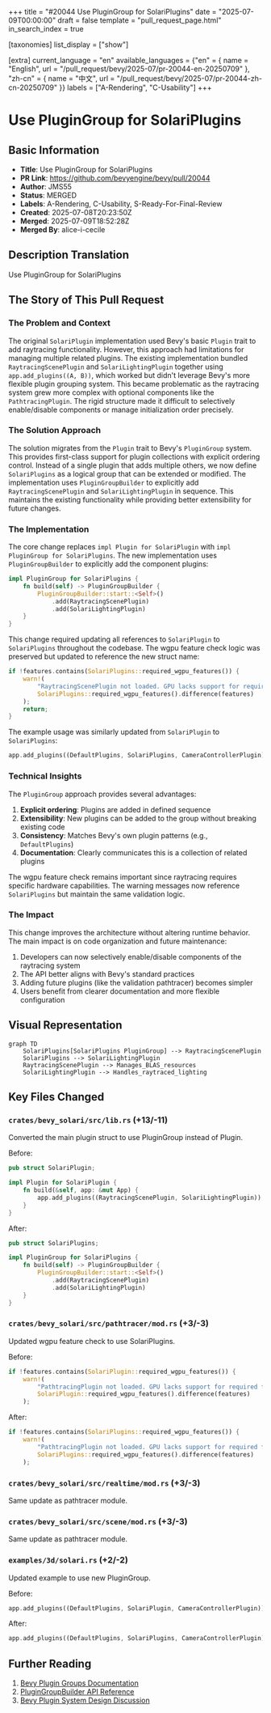 +++
title = "#20044 Use PluginGroup for SolariPlugins"
date = "2025-07-09T00:00:00"
draft = false
template = "pull_request_page.html"
in_search_index = true

[taxonomies]
list_display = ["show"]

[extra]
current_language = "en"
available_languages = {"en" = { name = "English", url = "/pull_request/bevy/2025-07/pr-20044-en-20250709" }, "zh-cn" = { name = "中文", url = "/pull_request/bevy/2025-07/pr-20044-zh-cn-20250709" }}
labels = ["A-Rendering", "C-Usability"]
+++

# Use PluginGroup for SolariPlugins

## Basic Information
- **Title**: Use PluginGroup for SolariPlugins
- **PR Link**: https://github.com/bevyengine/bevy/pull/20044
- **Author**: JMS55
- **Status**: MERGED
- **Labels**: A-Rendering, C-Usability, S-Ready-For-Final-Review
- **Created**: 2025-07-08T20:23:50Z
- **Merged**: 2025-07-09T18:52:28Z
- **Merged By**: alice-i-cecile

## Description Translation
Use PluginGroup for SolariPlugins

## The Story of This Pull Request

### The Problem and Context
The original `SolariPlugin` implementation used Bevy's basic `Plugin` trait to add raytracing functionality. However, this approach had limitations for managing multiple related plugins. The existing implementation bundled `RaytracingScenePlugin` and `SolariLightingPlugin` together using `app.add_plugins((A, B))`, which worked but didn't leverage Bevy's more flexible plugin grouping system. This became problematic as the raytracing system grew more complex with optional components like the `PathtracingPlugin`. The rigid structure made it difficult to selectively enable/disable components or manage initialization order precisely.

### The Solution Approach
The solution migrates from the `Plugin` trait to Bevy's `PluginGroup` system. This provides first-class support for plugin collections with explicit ordering control. Instead of a single plugin that adds multiple others, we now define `SolariPlugins` as a logical group that can be extended or modified. The implementation uses `PluginGroupBuilder` to explicitly add `RaytracingScenePlugin` and `SolariLightingPlugin` in sequence. This maintains the existing functionality while providing better extensibility for future changes.

### The Implementation
The core change replaces `impl Plugin for SolariPlugin` with `impl PluginGroup for SolariPlugins`. The new implementation uses `PluginGroupBuilder` to explicitly add the component plugins:

```rust
impl PluginGroup for SolariPlugins {
    fn build(self) -> PluginGroupBuilder {
        PluginGroupBuilder::start::<Self>()
            .add(RaytracingScenePlugin)
            .add(SolariLightingPlugin)
    }
}
```

This change required updating all references to `SolariPlugin` to `SolariPlugins` throughout the codebase. The wgpu feature check logic was preserved but updated to reference the new struct name:

```rust
if !features.contains(SolariPlugins::required_wgpu_features()) {
    warn!(
        "RaytracingScenePlugin not loaded. GPU lacks support for required features: {:?}.",
        SolariPlugins::required_wgpu_features().difference(features)
    );
    return;
}
```

The example usage was similarly updated from `SolariPlugin` to `SolariPlugins`:

```rust
app.add_plugins((DefaultPlugins, SolariPlugins, CameraControllerPlugin))
```

### Technical Insights
The `PluginGroup` approach provides several advantages:
1. **Explicit ordering**: Plugins are added in defined sequence
2. **Extensibility**: New plugins can be added to the group without breaking existing code
3. **Consistency**: Matches Bevy's own plugin patterns (e.g., `DefaultPlugins`)
4. **Documentation**: Clearly communicates this is a collection of related plugins

The wgpu feature check remains important since raytracing requires specific hardware capabilities. The warning messages now reference `SolariPlugins` but maintain the same validation logic.

### The Impact
This change improves the architecture without altering runtime behavior. The main impact is on code organization and future maintenance:
1. Developers can now selectively enable/disable components of the raytracing system
2. The API better aligns with Bevy's standard practices
3. Adding future plugins (like the validation pathtracer) becomes simpler
4. Users benefit from clearer documentation and more flexible configuration

## Visual Representation

```mermaid
graph TD
    SolariPlugins[SolariPlugins PluginGroup] --> RaytracingScenePlugin
    SolariPlugins --> SolariLightingPlugin
    RaytracingScenePlugin --> Manages_BLAS_resources
    SolariLightingPlugin --> Handles_raytraced_lighting
```

## Key Files Changed

### `crates/bevy_solari/src/lib.rs` (+13/-11)
Converted the main plugin struct to use PluginGroup instead of Plugin.

Before:
```rust
pub struct SolariPlugin;

impl Plugin for SolariPlugin {
    fn build(&self, app: &mut App) {
        app.add_plugins((RaytracingScenePlugin, SolariLightingPlugin));
    }
}
```

After:
```rust
pub struct SolariPlugins;

impl PluginGroup for SolariPlugins {
    fn build(self) -> PluginGroupBuilder {
        PluginGroupBuilder::start::<Self>()
            .add(RaytracingScenePlugin)
            .add(SolariLightingPlugin)
    }
}
```

### `crates/bevy_solari/src/pathtracer/mod.rs` (+3/-3)
Updated wgpu feature check to use SolariPlugins.

Before:
```rust
if !features.contains(SolariPlugin::required_wgpu_features()) {
    warn!(
        "PathtracingPlugin not loaded. GPU lacks support for required features: {:?}.",
        SolariPlugin::required_wgpu_features().difference(features)
    );
```

After:
```rust
if !features.contains(SolariPlugins::required_wgpu_features()) {
    warn!(
        "PathtracingPlugin not loaded. GPU lacks support for required features: {:?}.",
        SolariPlugins::required_wgpu_features().difference(features)
    );
```

### `crates/bevy_solari/src/realtime/mod.rs` (+3/-3)
Same update as pathtracer module.

### `crates/bevy_solari/src/scene/mod.rs` (+3/-3)
Same update as pathtracer module.

### `examples/3d/solari.rs` (+2/-2)
Updated example to use new PluginGroup.

Before:
```rust
app.add_plugins((DefaultPlugins, SolariPlugin, CameraControllerPlugin))
```

After:
```rust
app.add_plugins((DefaultPlugins, SolariPlugins, CameraControllerPlugin))
```

## Further Reading
1. [Bevy Plugin Groups Documentation](https://bevyengine.org/learn/book/getting-started/plugins/#plugin-groups)
2. [PluginGroupBuilder API Reference](https://docs.rs/bevy_app/latest/bevy_app/struct.PluginGroupBuilder.html)
3. [Bevy Plugin System Design Discussion](https://github.com/bevyengine/rfcs/blob/main/rfcs/6-plugin-ergonomics.md)